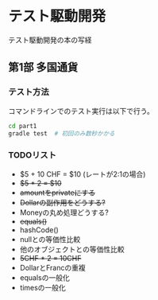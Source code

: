 # テスト駆動開発
テスト駆動開発の本の写経


## 第1部 多国通貨

### テスト方法
コマンドラインでのテスト実行は以下で行う。
```bash
cd part1
gradle test  # 初回のみ数秒かかる
```

### TODOリスト
- $5 + 10 CHF = $10 (レートが2:1の場合)
- ~~$5 * 2 = $10~~
- ~~amountをprivateにする~~
- ~~Dollarの副作用をどうする?~~
- Moneyの丸め処理どうする?
- ~~equals()~~
- hashCode()
- nullとの等価性比較
- 他のオブジェクトとの等価性比較
- ~~5CHF * 2 = 10CHF~~
- DollarとFrancの重複
- equalsの一般化
- timesの一般化
